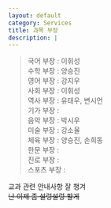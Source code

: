 ```yaml
---
layout: default
category: Services
title: 과목 부장
description: |
---
```


> 국어 부장 : 이휘성          
> 수학 부장 : 양승진          
> 영어 부장 : 강지우          
> 사회 부장 : 이휘성          
> 역사 부장 : 유태우, 변시언          
> 기가 부장 :             
> 음악 부장 : 박시우            
> 미술 부장 : 강소율          
> 체육 부장 : 양승진, 손희동          
> 한문 부장 :             
> 진로 부장 :             
> 스포츠 부장 :           

교과 관련 안내사항 잘 챙겨          
~~난 이제 좀 설렁설렁 할게~~            